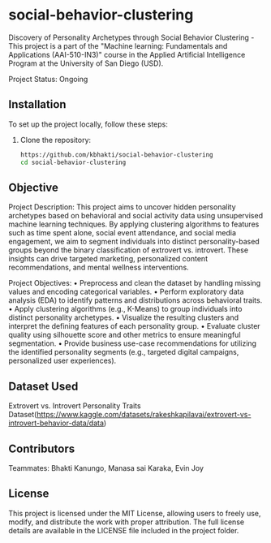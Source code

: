# social-behavior-clustering
Discovery of Personality Archetypes through Social Behavior Clustering - This project is a part of the "Machine learning: Fundamentals and Applications (AAI-510-IN3)" course in the Applied Artificial Intelligence Program at the University of San Diego (USD).

Project Status: Ongoing
## Installation

To set up the project locally, follow these steps:

1. Clone the repository:

   ```bash
   https://github.com/kbhakti/social-behavior-clustering
   cd social-behavior-clustering

## Objective

Project Description: This project aims to uncover hidden personality archetypes based on behavioral and social activity data using unsupervised machine learning techniques. By applying clustering algorithms to features such as time spent alone, social event attendance, and social media engagement, we aim to segment individuals into distinct personality-based groups beyond the binary classification of extrovert vs. introvert. These insights can drive targeted marketing, personalized content recommendations, and mental wellness interventions.

Project Objectives:
•	Preprocess and clean the dataset by handling missing values and encoding categorical variables.
•	Perform exploratory data analysis (EDA) to identify patterns and distributions across behavioral traits.
•	Apply clustering algorithms (e.g., K-Means) to group individuals into distinct personality archetypes.
•	Visualize the resulting clusters and interpret the defining features of each personality group.
•	Evaluate cluster quality using silhouette score and other metrics to ensure meaningful segmentation.
•	Provide business use-case recommendations for utilizing the identified personality segments (e.g., targeted digital campaigns, personalized user experiences).

## Dataset Used 
Extrovert vs. Introvert Personality Traits Dataset(https://www.kaggle.com/datasets/rakeshkapilavai/extrovert-vs-introvert-behavior-data/data)

## Contributors
Teammates: Bhakti Kanungo, Manasa sai Karaka, Evin Joy
## License
This project is licensed under the MIT License, allowing users to freely use, modify, and distribute the work with proper attribution. The full license details are available in the LICENSE file included in the project folder.
